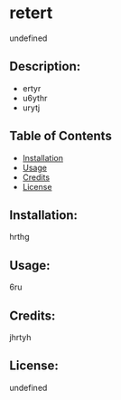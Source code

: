 # retert

undefined

## Description:
- ertyr 
- u6ythr 
- urytj

## Table of Contents
- [Installation](#installation)
- [Usage](#usage)
- [Credits](#credits)
- [License](#license)

## Installation: 
hrthg

## Usage: 
6ru

## Credits: 
jhrtyh

## License: 
undefined


